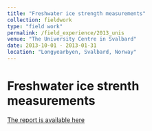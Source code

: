 ```yaml
---
title: "Freshwater ice strength measurements"
collection: fieldwork
type: "field work"
permalink: /field_experience/2013_unis
venue: "The University Centre in Svalbard"
date: 2013-10-01 - 2013-01-31
location: "Longyearbyen, Svalbard, Norway"
---
```


Freshwater ice strenth measurements
======

[The report is available here](d-murashkin.github.io/files/2013_fieldwork.pdf)